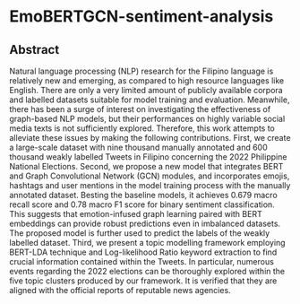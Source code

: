 # EmoBERTGCN-sentiment-analysis

## Abstract

Natural language processing (NLP) research for the Filipino language is relatively new and emerging, as compared to high resource languages like English. There are only a very limited amount of publicly available corpora and labelled datasets suitable for model training and evaluation. Meanwhile, there has been a surge of interest on investigating the effectiveness of graph-based NLP models, but their performances on highly variable social media texts is not sufficiently explored. Therefore, this work attempts to alleviate these issues by making the following contributions. First, we create a large-scale dataset with nine thousand manually annotated and 600 thousand weakly labelled Tweets in Filipino concerning the 2022 Philippine National Elections. Second, we propose a new model that integrates BERT and Graph Convolutional Network (GCN) modules, and incorporates emojis, hashtags and user mentions in the model training process with the manually annotated dataset. Besting the baseline models, it achieves 0.679 macro recall score and 0.78 macro F1 score for binary sentiment classification. This suggests that emotion-infused graph learning paired with BERT embeddings can provide robust predictions even in imbalanced datasets. The proposed model is further used to predict the labels of the weakly labelled dataset. Third, we present a topic modelling framework employing BERT-LDA technique and Log-likelihood Ratio keyword extraction to find crucial information contained within the Tweets. In particular, numerous events regarding the 2022 elections can be thoroughly explored within the five topic clusters produced by our framework. It is verified that they are aligned with the official reports of reputable news agencies. 
